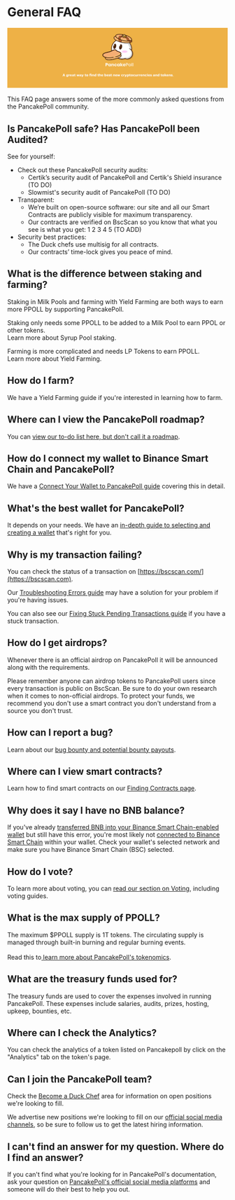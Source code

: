# General FAQ

![](../.gitbook/assets/NEWBAN.jpg)

This FAQ page answers some of the more commonly asked questions from the PancakePoll community.

## Is PancakePoll safe? Has PancakePoll been Audited?

See for yourself:

* Check out these PancakePoll security audits:&#x20;
  * Certik’s security audit of PancakePoll and Certik's Shield insurance (TO DO)
  * Slowmist's security audit of PancakePoll (TO DO)
* Transparent:
  * We’re built on open-source software: our site and all our Smart Contracts are publicly visible for maximum transparency.&#x20;
  * Our contracts are verified on BscScan so you know that what you see is what you get: 1 2 3 4 5 (TO ADD)
* Security best practices:
  * The Duck chefs use multisig for all contracts.
  * Our contracts’ time-lock gives you peace of mind.

## What is the difference between staking and farming?

Staking in Milk Pools and farming with Yield Farming are both ways to earn more PPOLL by supporting PancakePoll.

Staking only needs some PPOLL to be added to a Milk Pool to earn PPOL or other tokens.\
Learn more about Syrup Pool staking.

Farming is more complicated and needs LP Tokens to earn PPOLL.\
Learn more about Yield Farming.

## How do I farm?

We have a Yield Farming guide if you're interested in learning how to farm.

## Where can I view the PancakePoll roadmap?

You can [view our to-do list here, but don't call it a roadmap](https://roadmap.pancakepoll.com/roadmap).

## How do I connect my wallet to Binance Smart Chain and PancakePoll?

We have a [Connect Your Wallet to PancakePoll guide](../get-started/connection-guide.md) covering this in detail.

## What's the best wallet for PancakePoll?

It depends on your needs. We have an [in-depth guide to selecting and creating a wallet](../get-started/wallet-guide.md) that's right for you.

## Why is my transaction failing?

You can check the status of a transaction on [https://bscscan.com/](https://bscscan.com).

Our [Troubleshooting Errors guide](troubleshooting-errors.md) may have a solution for your problem if you're having issues.

You can also see our [Fixing Stuck Pending Transactions guide](fixing-stuck-pending-transactions-on-metamask.md) if you have a stuck transaction.

## How do I get airdrops?

Whenever there is an official airdrop on PancakePoll it will be announced along with the requirements.

Please remember anyone can airdrop tokens to PancakePoll users since every transaction is public on BscScan. Be sure to do your own research when it comes to non-official airdrops. To protect your funds, we recommend you don't use a smart contract you don't understand from a source you don't trust.

## How can I report a bug?

Learn about our [bug bounty and potential bounty payouts](../developers/bug-bounty.md).

## Where can I view smart contracts?

Learn how to find smart contracts on our [Finding Contracts page](https://docs.pancakepoll.com/code/smart-contracts/finding-contracts).

## Why does it say I have no BNB balance?

If you've already [transferred BNB into your Binance Smart Chain-enabled wallet](../get-started/get-bep20-tokens.md) but still have this error, you're most likely not [connected to Binance Smart Chain](../get-started/connection-guide.md) within your wallet. Check your wallet's selected network and make sure you have Binance Smart Chain (BSC) selected.

## How do I vote?

To learn more about voting, you can [read our section on Voting](../feature/vote-and-burn/), including voting guides.

## What is the max supply of PPOLL?

The maximum $PPOLL supply is 1T tokens. The circulating supply is managed through built-in burning and regular burning events.\
\
Read this to[ learn more about PancakePoll's tokenomics](../tokenomics/ppoll/).

## What are the treasury funds used for?

The treasury funds are used to cover the expenses involved in running PancakePoll. These expenses include salaries, audits, prizes, hosting, upkeep, bounties, etc.

## Where can I check the Analytics?

You can check the analytics of a token listed on Pancakepoll by click on the "Analytics" tab on the token's page.

## Can I join the PancakePoll team?

Check the [Become a Duck Chef](../hiring/become-a-duck-chef.md) area for information on open positions we're looking to fill.

We advertise new positions we're looking to fill on our [official social media channels](../contact-us/#social-communities), so be sure to follow us to get the latest hiring information.

## I can't find an answer for my question. Where do I find an answer?

If you can't find what you're looking for in PancakePoll's documentation, ask your question on [PancakePoll's official social media platforms](../contact-us/#social-communities) and someone will do their best to help you out.

